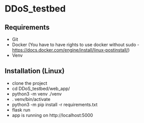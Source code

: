 # DDoS_testbed

## Requirements
- Git 
- Docker (You have to have rights to use docker without sudo - https://docs.docker.com/engine/install/linux-postinstall/)
- Venv

## Installation (Linux)
- clone the project
- cd DDoS_testbed/web_app/
- python3 -m venv ./venv
- . venv/bin/activate
- python3 -m pip install -r requirements.txt
- flask run
- app is running on http://localhost:5000
